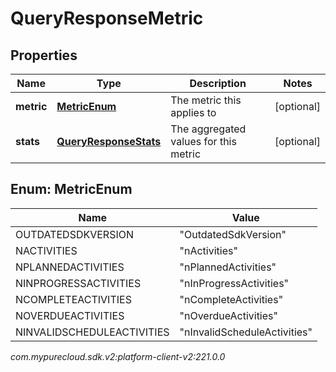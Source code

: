 # QueryResponseMetric


## Properties

| Name | Type | Description | Notes |
| ------------ | ------------- | ------------- | ------------- |
| **metric** | [**MetricEnum**](#Enum--MetricEnum) | The metric this applies to |  [optional] |
| **stats** | [**QueryResponseStats**](QueryResponseStats) | The aggregated values for this metric |  [optional] |


## Enum: MetricEnum

| Name | Value |
| ---- | ----- |
| OUTDATEDSDKVERSION | &quot;OutdatedSdkVersion&quot; | 
| NACTIVITIES | &quot;nActivities&quot; | 
| NPLANNEDACTIVITIES | &quot;nPlannedActivities&quot; | 
| NINPROGRESSACTIVITIES | &quot;nInProgressActivities&quot; | 
| NCOMPLETEACTIVITIES | &quot;nCompleteActivities&quot; | 
| NOVERDUEACTIVITIES | &quot;nOverdueActivities&quot; | 
| NINVALIDSCHEDULEACTIVITIES | &quot;nInvalidScheduleActivities&quot; | 




_com.mypurecloud.sdk.v2:platform-client-v2:221.0.0_
